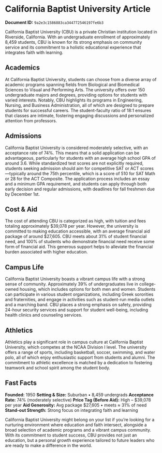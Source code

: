 # California Baptist University Article

**Document ID:** `9a2e3c1586883ca344772546197fe6b3`

California Baptist University (CBU) is a private Christian institution located in Riverside, California. With an undergraduate enrollment of approximately 8,459 students, CBU is known for its strong emphasis on community service and its commitment to a holistic educational experience that integrates faith with learning.

## Academics
At California Baptist University, students can choose from a diverse array of academic programs spanning fields from Biological and Biomedical Sciences to Visual and Performing Arts. The university offers over 150 undergraduate majors and degrees, providing options for students with varied interests. Notably, CBU highlights its programs in Engineering, Nursing, and Business Administration, all of which are designed to prepare students for successful careers. The student-faculty ratio of 18:1 ensures that classes are intimate, fostering engaging discussions and personalized attention from professors.

## Admissions
California Baptist University is considered moderately selective, with an acceptance rate of 74%. This means that a solid application can be advantageous, particularly for students with an average high school GPA of around 3.6. While standardized test scores are not explicitly required, students seeking admission should aim for competitive SAT or ACT scores—typically around the 75th percentile, which is a score of 510 for SAT Math or 28 for the ACT Composite. The application process includes an essay and a minimum GPA requirement, and students can apply through both early decision and regular admissions, with deadlines for fall freshmen due by December 1st.

## Cost & Aid
The cost of attending CBU is categorized as high, with tuition and fees totaling approximately $39,078 per year. However, the university is committed to making education accessible, with an average financial aid package of around $27,605. CBU meets about 31% of student financial need, and 100% of students who demonstrate financial need receive some form of financial aid. This generous support helps to alleviate the financial burden associated with higher education.

## Campus Life
California Baptist University boasts a vibrant campus life with a strong sense of community. Approximately 39% of undergraduates live in college-owned housing, which includes options for both men and women. Students can participate in various student organizations, including Greek sororities and fraternities, and engage in activities such as student-run media outlets and a marching band. CBU places a strong emphasis on safety, providing 24-hour security services and support for student well-being, including health clinics and counseling services.

## Athletics
Athletics play a significant role in campus culture at California Baptist University, which competes at the NCAA Division I level. The university offers a range of sports, including basketball, soccer, swimming, and water polo, all of which enjoy enthusiastic support from students and alumni. The commitment to athletic excellence is matched by a dedication to fostering teamwork and school spirit among the student body.

## Fast Facts
**Founded:** 1950
**Setting & Size:** Suburban • 8,459 undergrads
**Acceptance Rate:** 74% (moderately selective)
**Price Tag (Before Aid):** High – $39,078 per year
**Aid Generosity:** Avg package $27,605 • meets ≈ 31% of need
**Stand-out Strength:** Strong focus on integrating faith and learning

California Baptist University might belong on your list if you’re looking for a nurturing environment where education and faith intersect, alongside a broad selection of academic programs and a vibrant campus community. With its commitment to student success, CBU provides not just an education, but a personal growth experience tailored to future leaders who are ready to make a difference in the world.
